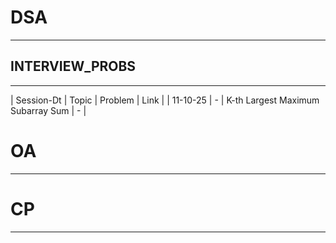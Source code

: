 # DSA
--- 

## INTERVIEW_PROBS
--- 
| Session-Dt | Topic | Problem | Link |
| 11-10-25 | - | K-th Largest Maximum Subarray Sum | - |







# OA 
---






# CP
---